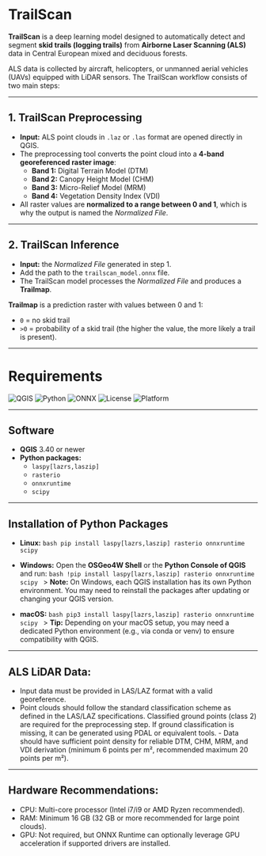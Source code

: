 # TrailScan

**TrailScan** is a deep learning model designed to automatically detect and segment **skid trails (logging trails)** from **Airborne Laser Scanning (ALS)** data in Central European mixed and deciduous forests.  

ALS data is collected by aircraft, helicopters, or unmanned aerial vehicles (UAVs) equipped with LiDAR sensors. The TrailScan workflow consists of two main steps:

---

## 1. TrailScan Preprocessing

- **Input:** ALS point clouds in `.laz` or `.las` format are opened directly in QGIS.  
- The preprocessing tool converts the point cloud into a **4-band georeferenced raster image**:
  - **Band 1:** Digital Terrain Model (DTM)  
  - **Band 2:** Canopy Height Model (CHM)  
  - **Band 3:** Micro-Relief Model (MRM)  
  - **Band 4:** Vegetation Density Index (VDI)  
- All raster values are **normalized to a range between 0 and 1**, which is why the output is named the *Normalized File*.  

---

## 2. TrailScan Inference

- **Input:** the *Normalized File* generated in step 1.  
- Add the path to the `trailscan_model.onnx` file.  
- The TrailScan model processes the *Normalized File* and produces a **Trailmap**.  

**Trailmap** is a prediction raster with values between 0 and 1:  
- `0` = no skid trail  
- `>0` = probability of a skid trail (the higher the value, the more likely a trail is present).  

---

# Requirements

![QGIS](https://img.shields.io/badge/QGIS-3.40%2B-green?logo=qgis)
![Python](https://img.shields.io/badge/Python-3.10%2B-blue?logo=python)
![ONNX](https://img.shields.io/badge/ONNX-runtime-orange?logo=onnx)
![License](https://img.shields.io/badge/License-GPL--2.0-red.svg)
![Platform](https://img.shields.io/badge/Platform-Linux%20%7C%20Windows%20%7C%20macOS-lightgrey)

---

## Software

- **QGIS** 3.40 or newer  
- **Python packages:**
  - `laspy[lazrs,laszip]`
  - `rasterio`
  - `onnxruntime`
  - `scipy`

---

## Installation of Python Packages

- **Linux:** 
```bash pip install laspy[lazrs,laszip] rasterio onnxruntime scipy ``` 

- **Windows:** 
Open the **OSGeo4W Shell** or the **Python Console of QGIS** and run: 
```bash !pip install laspy[lazrs,laszip] rasterio onnxruntime scipy ``` > **Note:** On Windows, each QGIS installation has its own Python environment. You may need to reinstall the packages after updating or changing your QGIS version. 

- **macOS:** ```bash pip3 install laspy[lazrs,laszip] rasterio onnxruntime scipy ``` > **Tip:** Depending on your macOS setup, you may need a dedicated Python environment (e.g., via conda or venv) to ensure compatibility with QGIS. 

---
## ALS LiDAR Data: 

- Input data must be provided in LAS/LAZ format with a valid georeference. 
- Point clouds should follow the standard classification scheme as defined in the LAS/LAZ specifications. Classified ground points (class 2) are required for the preprocessing step. If ground classification is missing, it can be generated using PDAL or equivalent tools. - Data should have sufficient point density for reliable DTM, CHM, MRM, and VDI derivation (minimum 6 points per m², recommended maximum 20 points per m²). 


---
## Hardware Recommendations: 

- CPU: Multi-core processor (Intel i7/i9 or AMD Ryzen recommended). 
- RAM: Minimum 16 GB (32 GB or more recommended for large point clouds).  
- GPU: Not required, but ONNX Runtime can optionally leverage GPU acceleration if supported drivers are installed.
